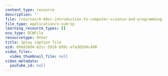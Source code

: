 ```yaml
---
content_type: resource
description: ''
file: /courses/6-00sc-introduction-to-computer-science-and-programming-spring-2011/8b6d20d462cc5916b99ce7a365d4c490_A2WFReES8CY.vtt
file_type: application/x-subrip
learning_resource_types: []
ocw_type: OCWFile
resourcetype: Other
title: 3play caption file
uid: 8b6d20d4-62cc-5916-b99c-e7a365d4c490
video_files:
  video_thumbnail_file: null
video_metadata:
  youtube_id: null
---
```

